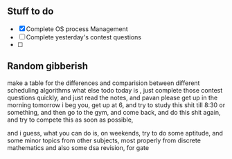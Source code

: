 ## Stuff to do
- [x] Complete OS process Management
- [ ] Complete yesterday's contest questions
- [ ] 
## Random gibberish

make a table for the differences and comparision between different scheduling algorithms
what else todo today is , just complete those contest questions quickly, and just read the notes, and pavan please get up in the morning tomorrow i beg you, get up at 6, and try to study this shit till 8:30 or something, and then go to the gym, and come back, and do this shit again, and try to compete this as soon as possible, 

and i guess, what you can do is, on weekends, try to do some aptitude, and some minor topics from other subjects, most properly from discrete mathematics
and also some dsa revision, for gate